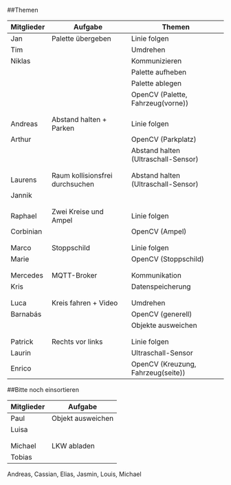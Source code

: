 ##Themen

|Mitglieder | Aufgabe | Themen |
|---|---|---|
|Jan | Palette übergeben | Linie folgen|
|Tim |   | Umdrehen|
|Niklas |   | Kommunizieren|
|   |   | Palette aufheben|
|   |   | Palette ablegen|
|   |   | OpenCV (Palette, Fahrzeug(vorne))|
|   |   |   |
|   |   |   |
|Andreas | Abstand halten + Parken | Linie folgen|
|Arthur |   | OpenCV (Parkplatz)|
|   |   | Abstand halten (Ultraschall-Sensor)|
|   |   |   |
|   |   |   |
|Laurens | Raum kollisionsfrei durchsuchen | Abstand halten (Ultraschall-Sensor)|
|Jannik |   |   |
|   |   |   |
|   |   |   |
|Raphael | Zwei Kreise und Ampel | Linie folgen|
|Corbinian |   | OpenCV (Ampel)|
|   |   |   |
|   |   |   |
|Marco | Stoppschild | Linie folgen|
|Marie |   | OpenCV (Stoppschild)|
|   |   |   |
|   |   |   |
|Mercedes | MQTT-Broker | Kommunikation|
|Kris |   | Datenspeicherung|
|   |   |   |
|   |   |   |
|Luca | Kreis fahren + Video | Umdrehen|
|Barnabás |   | OpenCV (generell)|
|   |   | Objekte ausweichen|
|   |   |   |
|   |   |   |
|Patrick | Rechts vor links | Linie folgen|
|Laurin |   | Ultraschall-Sensor|
|Enrico |   | OpenCV (Kreuzung, Fahrzeug(seite))|


##Bitte noch einsortieren

|Mitglieder | Aufgabe|
|---|---|
|Paul | Objekt ausweichen|
|Luisa |   |
|   |   |
|   |   |
|Michael | LKW abladen|
|Tobias |   |

Andreas, Cassian, Elias, Jasmin, Louis, Michael
